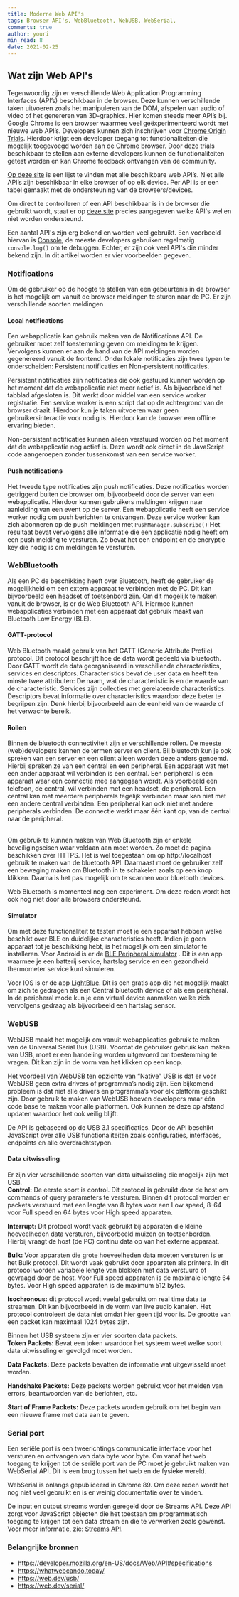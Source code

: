 ```yaml
---
title: Moderne Web API's
tags: Browser API's, WebBluetooth, WebUSB, WebSerial,
comments: true
author: youri
min_read: 8
date: 2021-02-25
---
```


## Wat zijn Web API's

Tegenwoordig zijn er verschillende Web Application Programming Interfaces (API’s) beschikbaar in de browser. Deze kunnen
verschillende taken uitvoeren zoals het manipuleren van de DOM, afspelen van audio of video of het genereren van
3D-graphics. Hier komen steeds meer API’s bij. Google Chrome is een browser waarmee veel geëxperimenteerd wordt met
nieuwe web API’s. Developers kunnen zich inschrijven
voor [Chrome Origin Trials](https://developer.chrome.com/origintrials/#/trials/active). Hierdoor krijgt een developer
toegang tot functionaliteiten die mogelijk toegevoegd worden aan de Chrome browser. Door deze trials beschikbaar te
stellen aan externe developers kunnen de functionaliteiten getest worden en kan Chrome feedback ontvangen van de
community.

[Op deze site](https://developer.mozilla.org/en-US/docs/Web/API#specifications) is een lijst te vinden met alle beschikbare web
API’s. Niet alle API’s zijn beschikbaar in elke browser of op elk device. Per API is er een tabel gemaakt met de
ondersteuning van de browsers/devices.

Om direct te controlleren of een API beschikbaar is in de browser die gebruikt wordt, staat er
op [deze site](https://whatwebcando.today/) precies aangegeven welke API's wel en niet worden ondersteund.

Een aantal API's zijn erg bekend en worden veel gebruikt. Een voorbeeld hiervan
is [Console](https://developer.mozilla.org/en-US/docs/Web/API/Console_API), de meeste developers gebruiken regelmatig
`console.log()` om te debuggen. Echter, er zijn ook veel API's die minder bekend zijn. In dit artikel worden er vier
voorbeelden gegeven.

### Notifications

Om de gebruiker op de hoogte te stellen van een gebeurtenis in de browser is het mogelijk om vanuit de browser meldingen
te sturen naar de PC. Er zijn verschillende soorten meldingen

#### Local notifications

Een webapplicatie kan gebruik maken van de Notifications API. De gebruiker moet zelf toestemming geven om meldingen te
krijgen. Vervolgens kunnen er aan de hand van de API meldingen worden gegenereerd vanuit de frontend. Onder lokale
notificaties zijn twee typen te onderscheiden: Persistent notificaties en Non-persistent notificaties.

Persistent notificaties zijn notificaties die ook gestuurd kunnen worden op het moment dat de webapplicatie niet meer
actief is. Als bijvoorbeeld het tabblad afgesloten is. Dit werkt door middel van een service worker registratie. Een
service worker is een script dat op de achtergrond van de browser draait. Hierdoor kun je taken uitvoeren waar geen
gebruikersinteractie voor nodig is. Hierdoor kan de browser een offline ervaring bieden.

Non-persistent notificaties kunnen alleen verstuurd worden op het moment dat de webapplicatie nog actief is. Deze wordt
ook direct in de JavaScript code aangeroepen zonder tussenkomst van een service worker.

#### Push notifications

Het tweede type notificaties zijn push notificaties. Deze notificaties worden getriggerd buiten de browser om,
bijvoorbeeld door de server van een webapplicatie. Hierdoor kunnen gebruikers meldingen krijgen naar aanleiding van een
event op de server. Een webapplicatie heeft een service worker nodig om push berichten te ontvangen. Deze service worker
kan zich abonneren op de push meldingen met `PushManager.subscribe()` Het resultaat bevat vervolgens alle informatie die
een applicatie nodig heeft om een push melding te versturen. Zo bevat het een endpoint en de encryptie key die nodig is
om meldingen te versturen.

### WebBluetooth

Als een PC de beschikking heeft over Bluetooth, heeft de gebruiker de mogelijkheid om een extern apparaat te verbinden
met de PC. Dit kan bijvoorbeeld een headset of toetsenbord zijn. Om dit mogelijk te maken vanuit de browser, is er de
Web Bluetooth API. Hiermee kunnen webapplicaties verbinden met een apparaat dat gebruik maakt van Bluetooth Low Energy 
(BLE).

#### GATT-protocol

Web Bluetooth maakt gebruik van het GATT (Generic Attribute Profile) protocol. Dit protocol beschrijft hoe de data wordt
gedeeld via bluetooth. Door GATT wordt de data georganiseerd in verschillende characteristics, services en descriptors.
Characteristics bevat de user data en heeft ten minste twee attributen: De naam, wat de characteristic is en de waarde
van de characteristic. Services zijn collecties met gerelateerde characteristics. Descriptors bevat informatie over
characteristics waardoor deze beter te begrijpen zijn. Denk hierbij bijvoorbeeld aan de eenheid van de waarde of het
verwachte bereik.

#### Rollen

Binnen de bluetooth connectiviteit zijn er verschillende rollen. De meeste (web)developers kennen de termen server en
client. Bij bluetooth kun je ook spreken van een server en een client alleen worden deze anders genoemd. Hierbij spreken
ze van een central en een peripheral. Een apparaat wat met een ander apparaat wil verbinden is een central. Een
peripheral is een apparaat waar een connectie mee aangegaan wordt. Als voorbeeld een telefoon, de central, wil verbinden
met een headset, de peripheral. Een central kan met meerdere peripherals tegelijk verbinden maar kan niet met een andere
central verbinden. Een peripheral kan ook niet met andere peripherals verbinden. De connectie werkt maar één kant op,
van de central naar de peripheral.

<br>
Om gebruik te kunnen maken van Web Bluetooth zijn er enkele beveiligingseisen waar voldaan aan moet worden. Zo moet de
pagina beschikken over HTTPS. Het is wel toegestaan om op http://localhost gebruik te maken van de bluetooth API.
Daarnaast moet de gebruiker zelf een beweging maken om Bluetooth in te schakelen zoals op een knop klikken. Daarna is
het pas mogelijk om te scannen voor bluetooth devices.

Web Bluetooth is momenteel nog een experiment. Om deze reden wordt het ook nog niet door alle browsers ondersteund.

#### Simulator

Om met deze functionaliteit te testen moet je een apparaat hebben welke beschikt over BLE en duidelijke characteristics
heeft. Indien je geen apparaat tot je beschikking hebt, is het mogelijk om een simulator te installeren. Voor Android is
er
de [BLE Peripheral simulator](https://play.google.com/store/apps/details?id=io.github.webbluetoothcg.bletestperipheral&hl=nl&gl=US)
. Dit is een app waarmee je een batterij service, hartslag service en een gezondheid thermometer service kunt simuleren.

Voor IOS is er de app [LightBlue](https://apps.apple.com/nl/app/lightblue/id557428110). Dit is een gratis app die het
mogelijk maakt om zich te gedragen als een Central bluetooth device of als een peripheral. In de peripheral mode kun je
een virtual device aanmaken welke zich vervolgens gedraag als bijvoorbeeld een hartslag sensor.

### WebUSB

WebUSB maakt het mogelijk om vanuit webapplicaties gebruik te maken van de Universal Serial Bus (USB). Voordat de
gebruiker gebruik kan maken van USB, moet er een handeling worden uitgevoerd om toestemming te vragen. Dit kan zijn in
de vorm van het klikken op een knop.

Het voordeel van WebUSB ten opzichte van “Native” USB is dat er voor WebUSB geen extra drivers of programma’s nodig
zijn. Een bijkomend probleem is dat niet alle drivers en programma’s voor elk platform geschikt zijn. Door gebruik te
maken van WebUSB hoeven developers maar één code base te maken voor alle platformen. Ook kunnen ze deze op afstand
updaten waardoor het ook veilig blijft.

De API is gebaseerd op de USB 3.1 specificaties. Door de API beschikt JavaScript over alle USB functionaliteiten zoals
configuraties, interfaces, endpoints en alle overdrachtstypen.

#### Data uitwisseling

Er zijn vier verschillende soorten van data uitwisseling die mogelijk zijn met USB. <br>
__Control:__ De eerste soort is control.
Dit protocol is gebruikt door de host om commands of query parameters te versturen. Binnen dit protocol worden er
packets verstuurd met een lengte van 8 bytes voor een Low speed, 8-64 voor Full speed en 64 bytes voor High speed
apparaten.

__Interrupt:__ Dit protocol wordt vaak gebruikt bij apparaten die kleine hoeveelheden data versturen, bijvoorbeeld muizen en
toetsenborden. Hierbij vraagt de host (de PC) continu data op van het externe apparaat.

__Bulk:__ Voor apparaten die grote hoeveelheden data moeten versturen is er het Bulk protocol. Dit wordt vaak gebruikt door
apparaten als printers. In dit protocol worden variabele lengte van blokken met data verstuurd of gevraagd door de host.
Voor Full speed apparaten is de maximale lengte 64 bytes. Voor High speed apparaten is de maximum 512 bytes.

__Isochronous:__ dit protocol wordt veelal gebruikt om real time data te streamen. Dit kan bijvoorbeeld in de vorm van
live audio kanalen. Het protocol controleert de data niet omdat hier geen tijd voor is. De grootte van een packet kan
maximaal 1024 bytes zijn.
<br>

Binnen het USB systeem zijn er vier soorten data packets. <br>
__Token Packets:__ Bevat een token waardoor het systeem weet welke soort data uitwisseling er gevolgd moet worden.

__Data Packets:__ Deze packets bevatten de informatie wat uitgewisseld moet worden.

__Handshake Packets:__ Deze packets worden gebruikt voor het melden van errors, beantwoorden van de berichten, etc.

__Start of Frame Packets:__ Deze packets worden gebruik om het begin van een nieuwe frame met data aan te geven.

### Serial port

Een seriële port is een tweerichtings communicatie interface voor het versturen en ontvangen van data byte voor byte. Om
vanaf het web toegang te krijgen tot de seriële port van de PC moet je gebruikt maken van WebSerial API. Dit is een brug
tussen het web en de fysieke wereld.

WebSerial is onlangs gepubliceerd in Chrome 89. Om deze reden wordt het nog niet veel gebruikt en is er weinig
documentatie over te vinden.

De input en output streams worden geregeld door de Streams API. Deze API zorgt voor JavaScript objecten die het toestaan
om programmatisch toegang te krijgen tot een data stream en die te verwerken zoals gewenst. Voor meer informatie, zie:
[Streams API](https://developer.mozilla.org/en-US/docs/Web/API/Streams_API/Concepts).

### Belangrijke bronnen
* https://developer.mozilla.org/en-US/docs/Web/API#specifications
* https://whatwebcando.today/
* https://web.dev/usb/
* https://web.dev/serial/
